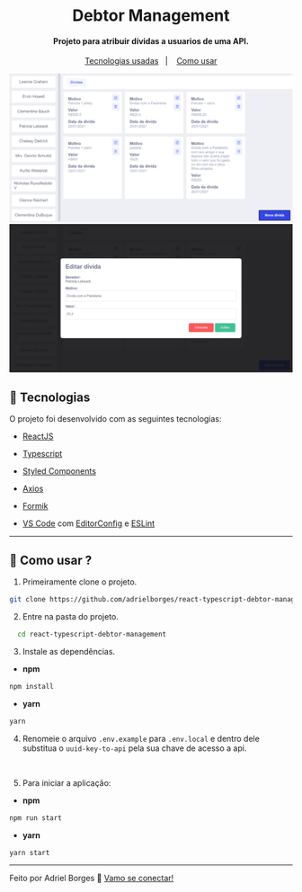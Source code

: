 <h1 align="center">
  Debtor Management
</h1>

<p align="center">

<h4 align="center">
  Projeto para atribuir dívidas a usuarios de uma API.
</h4>

<p align="center">
  <a href="#rocket-tecnologias">Tecnologias usadas</a>&nbsp;&nbsp;&nbsp;|&nbsp;&nbsp;&nbsp;
  <a href="#memo-como-usar">Como usar</a>
</p>

![App Screenshot](./images/dashboard.png)
<br/>
![App Screenshot1](./images/editDebt.png)

## :rocket: Tecnologias
O projeto foi desenvolvido com as seguintes tecnologias:

- [ReactJS](https://reactjs.org/)
- [Typescript][ts]
- [Styled Components](https://www.styled-components.com/)
- [Axios](https://github.com/axios/axios)
- [Formik](https://formik.org/)


- [VS Code][vscode] com [EditorConfig][vceditconfig] e [ESLint][vceslint]
---
## :memo: Como usar ?
1. Primeiramente clone o projeto.

```bash
git clone https://github.com/adrielborges/react-typescript-debtor-management
```
2. Entre na pasta do projeto.

```bash
  cd react-typescript-debtor-management
```
3. Instale as dependências.

* **npm**
```bash
npm install
```
* **yarn**
```bash
yarn
```
4. Renomeie o arquivo `.env.example` para `.env.local` e dentro dele substitua o `uuid-key-to-api` pela sua chave de acesso a api.
<br/>

5. Para iniciar a aplicação:
* **npm**
```bash
npm run start
```
* **yarn**
```bash
yarn start
```

---

Feito por Adriel Borges :wave: [Vamo se conectar!](https://www.linkedin.com/in/adriel-borgesti/)

[ts]: https://www.typescriptlang.org
[vscode]: https://code.visualstudio.com/
[yarn]: https://yarnpkg.com/
[vceditconfig]: https://marketplace.visualstudio.com/items?itemName=EditorConfig.EditorConfig
[vceslint]: https://marketplace.visualstudio.com/items?itemName=dbaeumer.vscode-eslint
